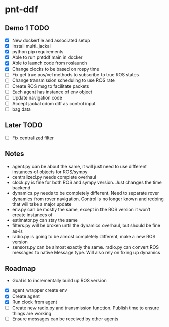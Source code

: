 # pnt-ddf

## Demo 1 TODO
- [X] New dockerfile and associated setup
- [X] Install multi_jackal
- [X] python pip requirements
- [X] Able to run pntddf main in docker
- [X] Able to launch code from roslaunch
- [X] Change clocks to be based on rospy time
- [ ] Fix get true pos/vel methods to subscribe to true ROS states
- [ ] Change transmission scheduling to use ROS rate
- [ ] Create ROS msg to facilitate packets
- [ ] Each agent has instance of env object
- [ ] Update navigation code
- [ ] Accept jackal odom diff as control input
- [ ] bag data

## Later TODO
- [ ] Fix centralized filter


## Notes
- agent.py can be about the same, it will just need to use different instances of objects for ROS/sympy
- centralized.py needs complete overhaul
- clock.py is fine for both ROS and sympy version. Just changes the time backend
- dynamics.py needs to be completely different. Need to separate rover dynamics from rover navigation. Control is no longer known and redoing that will take a major update
- env.py can be mostly the same, except in the ROS version it won’t create instances of 
- estimator.py can stay the same
- filters.py will be broken until the dynamics overhaul, but should be fine as-is
- radio.py is going to be almost completely different, make a new ROS version
- sensors.py can be almost exactly the same. radio.py can convert ROS messages to native Message type. Will also rely on fixing up dynamics

## Roadmap
- Goal is to incrementally build up ROS version
- [X] agent_wrapper create env
- [X] Create agent
- [X] Run clock from agent
- [ ] Create new radio.py and transmission function. Publish time to ensure things are working
- [ ] Ensure messages can be received by other agents
